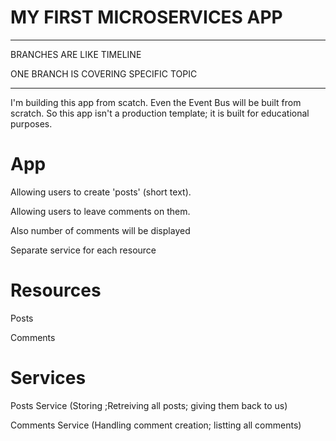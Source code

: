 # MY FIRST MICROSERVICES APP

***

BRANCHES ARE LIKE TIMELINE

ONE BRANCH IS COVERING SPECIFIC TOPIC

***

I'm building this app from scatch. Even the Event Bus will be built from scratch. So this app isn't a production template; it is built for educational purposes.

# App

Allowing users to create 'posts' (short text).

Allowing users to leave comments on them.

Also number of comments will be displayed

Separate service for each resource

# Resources

Posts

Comments

# Services

Posts Service (Storing ;Retreiving all posts; giving them back to us)

Comments Service (Handling comment creation; listting all comments)